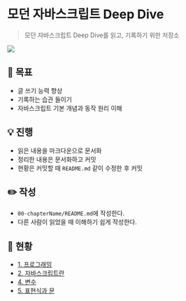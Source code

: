 # 모던 자바스크립트 Deep Dive
> 모던 자바스크립트 Deep Dive를 읽고, 기록하기 위한 저장소

![](https://blog.kakaocdn.net/dn/byRhHO/btrfuKPgIe2/JxtKfFi1LjfsW0meKbckvK/img.png)

## 🥅 목표
- 글 쓰기 능력 향상
- 기록하는 습관 들이기
- 자바스크립트 기본 개념과 동작 원리 이해

## 💡 진행
- 읽은 내용을 마크다운으로 문서화
- 정리한 내용은 문서화하고 커밋
- 현황은 커밋할 때 `README.md` 같이 수정한 후 커밋

## ✏️ 작성
- `00-chapterName/README.md`에 작성한다.
- 다른 사람이 읽었을 때 이해하기 쉽게 작성한다.

## 📖 현황
- [1. 프로그래밍](01-프로그래밍/README.md)
- [2. 자바스크립트란](02-자바스크립트란/README.md)
- [4. 변수](04-변수/README.md)
- [5. 표현식과 문](05-표현식과문/README.md)